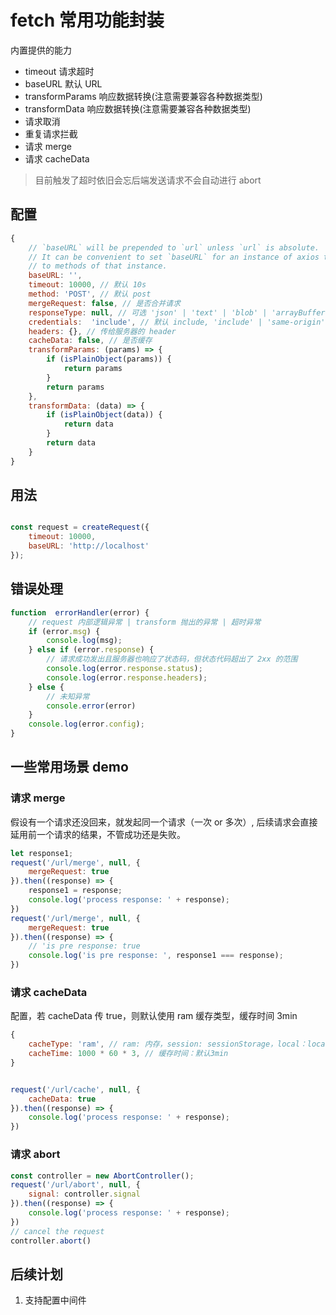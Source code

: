 # fetch 常用功能封装

内置提供的能力

* timeout 请求超时
* baseURL 默认 URL
* transformParams 响应数据转换(注意需要兼容各种数据类型)
* transformData 响应数据转换(注意需要兼容各种数据类型)
* 请求取消
* 重复请求拦截
* 请求 merge
* 请求 cacheData

> 目前触发了超时依旧会忘后端发送请求不会自动进行 abort

## 配置

```js
{
    // `baseURL` will be prepended to `url` unless `url` is absolute.
    // It can be convenient to set `baseURL` for an instance of axios to pass relative URLs
    // to methods of that instance.
    baseURL: '',
    timeout: 10000, // 默认 10s
    method: 'POST', // 默认 post
    mergeRequest: false, // 是否合并请求
    responseType: null, // 可选 'json' | 'text' | 'blob' | 'arrayBuffer' | 'formData'，默认根据 content-type 处理
    credentials:  'include', // 默认 include, 'include' | 'same-origin' | 'omit'
    headers: {}, // 传给服务器的 header
    cacheData: false, // 是否缓存
    transformParams: (params) => {
        if (isPlainObject(params)) {
            return params
        }
        return params
    },
    transformData: (data) => {
        if (isPlainObject(data)) {
            return data
        }
        return data
    }
}
```


## 用法

```javascript

const request = createRequest({
    timeout: 10000,
    baseURL: 'http://localhost'
});
```

## 错误处理


```javascript
function  errorHandler(error) {
    // request 内部逻辑异常 | transform 抛出的异常 | 超时异常
    if (error.msg) {
        console.log(msg);
    } else if (error.response) {
        // 请求成功发出且服务器也响应了状态码，但状态代码超出了 2xx 的范围
        console.log(error.response.status);
        console.log(error.response.headers);
    } else {
        // 未知异常
        console.error(error)
    }
    console.log(error.config);
}
```

## 一些常用场景 demo

### 请求 merge

假设有一个请求还没回来，就发起同一个请求（一次 or 多次）, 后续请求会直接延用前一个请求的结果，不管成功还是失败。

```javascript
let response1;
request('/url/merge', null, {
    mergeRequest: true
}).then((response) => {
    response1 = response;
    console.log('process response: ' + response);
})
request('/url/merge', null, {
    mergeRequest: true
}).then((response) => {
    // 'is pre response: true
    console.log('is pre response: ', response1 === response);
})
```

### 请求 cacheData

配置，若 cacheData 传 true，则默认使用 ram 缓存类型，缓存时间 3min
```javascript
{
    cacheType: 'ram', // ram: 内存，session: sessionStorage，local：localStorage
    cacheTime: 1000 * 60 * 3, // 缓存时间：默认3min
}
```

```javascript

request('/url/cache', null, {
    cacheData: true
}).then((response) => {
    console.log('process response: ' + response);
})
```

### 请求 abort

```javascript
const controller = new AbortController();
request('/url/abort', null, {
    signal: controller.signal
}).then((response) => {
    console.log('process response: ' + response);
})
// cancel the request
controller.abort()
```

## 后续计划

1. 支持配置中间件
